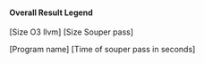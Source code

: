 
#### Overall Result  Legend

[Size O3 llvm] [Size Souper pass] 

[Program name] [Time of souper pass in seconds]
